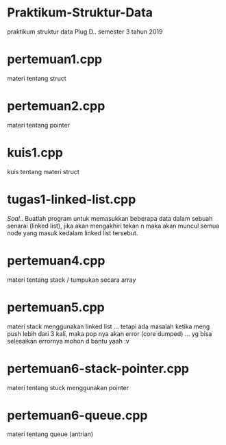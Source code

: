 # Praktikum-Struktur-Data
praktikum struktur data Plug D.. semester 3 tahun 2019

# pertemuan1.cpp
materi tentang struct

# pertemuan2.cpp
materi tentang pointer

# kuis1.cpp
kuis tentang materi struct

# tugas1-linked-list.cpp
*Soal..*
Buatlah program untuk memasukkan beberapa data dalam sebuah senarai (linked list), jika akan mengakhiri tekan n maka akan muncul semua node yang masuk kedalam linked list tersebut.

# pertemuan4.cpp
materi tentang stack / tumpukan secara array

# pertemuan5.cpp
materi stack menggunakan linked list ... tetapi ada masalah ketika meng push lebih dari 3 kali, maka pop nya akan error (core dumped) ... yg bisa selesaikan errornya mohon d bantu yaah :v

# pertemuan6-stack-pointer.cpp
materi tentang stuck menggunakan pointer

# pertemuan6-queue.cpp
materi tentang queue (antrian)
